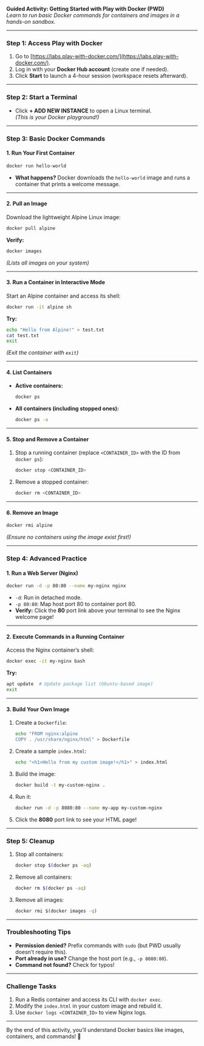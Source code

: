 **Guided Activity: Getting Started with Play with Docker (PWD)**  
*Learn to run basic Docker commands for containers and images in a hands-on sandbox.*

---

### **Step 1: Access Play with Docker**
1. Go to [https://labs.play-with-docker.com/](https://labs.play-with-docker.com/).
2. Log in with your **Docker Hub account** (create one if needed).
3. Click **Start** to launch a 4-hour session (workspace resets afterward).

---

### **Step 2: Start a Terminal**
- Click **+ ADD NEW INSTANCE** to open a Linux terminal.  
  *(This is your Docker playground!)*

---

### **Step 3: Basic Docker Commands**

#### **1. Run Your First Container**
```bash
docker run hello-world
```
- **What happens?** Docker downloads the `hello-world` image and runs a container that prints a welcome message.

---

#### **2. Pull an Image**
Download the lightweight Alpine Linux image:
```bash
docker pull alpine
```
**Verify:**
```bash
docker images
```
*(Lists all images on your system)*

---

#### **3. Run a Container in Interactive Mode**
Start an Alpine container and access its shell:
```bash
docker run -it alpine sh
```
**Try:**  
```bash
echo "Hello from Alpine!" > test.txt
cat test.txt
exit
```
*(Exit the container with `exit`)*

---

#### **4. List Containers**
- **Active containers:**  
  ```bash
  docker ps
  ```
- **All containers (including stopped ones):**  
  ```bash
  docker ps -a
  ```

---

#### **5. Stop and Remove a Container**
1. Stop a running container (replace `<CONTAINER_ID>` with the ID from `docker ps`):
   ```bash
   docker stop <CONTAINER_ID>
   ```
2. Remove a stopped container:
   ```bash
   docker rm <CONTAINER_ID>
   ```

---

#### **6. Remove an Image**
```bash
docker rmi alpine
```
*(Ensure no containers using the image exist first!)*

---

### **Step 4: Advanced Practice**

#### **1. Run a Web Server (Nginx)**
```bash
docker run -d -p 80:80 --name my-nginx nginx
```
- `-d`: Run in detached mode.  
- `-p 80:80`: Map host port 80 to container port 80.  
- **Verify:** Click the **80** port link above your terminal to see the Nginx welcome page!

---

#### **2. Execute Commands in a Running Container**
Access the Nginx container’s shell:
```bash
docker exec -it my-nginx bash
```
**Try:**  
```bash
apt update  # Update package list (Ubuntu-based image)
exit
```

---

#### **3. Build Your Own Image**
1. Create a `Dockerfile`:  
   ```bash
   echo "FROM nginx:alpine
   COPY . /usr/share/nginx/html" > Dockerfile
   ```
2. Create a sample `index.html`:  
   ```bash
   echo "<h1>Hello from my custom image!</h1>" > index.html
   ```
3. Build the image:  
   ```bash
   docker build -t my-custom-nginx .
   ```
4. Run it:  
   ```bash
   docker run -d -p 8080:80 --name my-app my-custom-nginx
   ```
5. Click the **8080** port link to see your HTML page!

---

### **Step 5: Cleanup**
1. Stop all containers:  
   ```bash
   docker stop $(docker ps -aq)
   ```
2. Remove all containers:  
   ```bash
   docker rm $(docker ps -aq)
   ```
3. Remove all images:  
   ```bash
   docker rmi $(docker images -q)
   ```

---

### **Troubleshooting Tips**
- **Permission denied?** Prefix commands with `sudo` (but PWD usually doesn’t require this).
- **Port already in use?** Change the host port (e.g., `-p 8080:80`).
- **Command not found?** Check for typos!

---

### **Challenge Tasks**
1. Run a Redis container and access its CLI with `docker exec`.
2. Modify the `index.html` in your custom image and rebuild it.
3. Use `docker logs <CONTAINER_ID>` to view Nginx logs.

---

By the end of this activity, you’ll understand Docker basics like images, containers, and commands! 🐳
